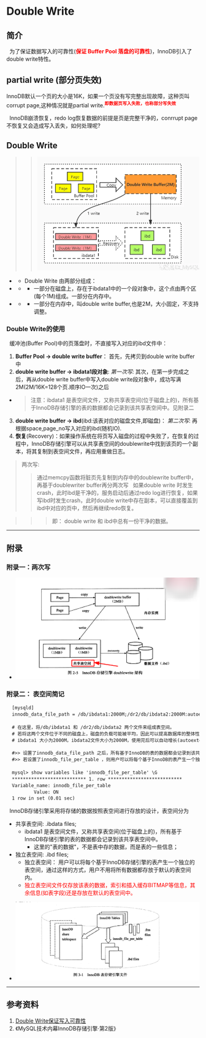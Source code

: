 # Double Write
## 简介
&nbsp;&nbsp;为了保证数据写入的可靠性(<font color="red">**保证 Buffer Pool 落盘的可靠性**</font>)，InnoDB引入了double write特性。

##  partial write (部分页失效)
InnoDB默认一个页的大小是16K，如果一个页没有写完整出现故障，这种页叫corrupt page,这种情况就是partial write.<sup><font color="red">**即数据页写入失败，也称部分写失效**</font></sup>

&nbsp;&nbsp;InnoDB崩溃恢复，redo log恢复数据的前提是页是完整干净的，conrrupt page不恢复又会造成写入丢失，如何处理呢?

## Double Write
> > <img src="./pics/double-write-001.png"/>
- + Double Write 由两部分组成：
- + - 一部分在磁盘上，存在于ibdata1中的一个段对象中，这个点由两个区(每个1M)组成。一部分在内存中。
- + - 一部分在内存中，叫double write buffer,也是2M，大小固定，不支持调整。

### Double Write的使用
&nbsp;&nbsp;缓冲池(Buffer Pool)中的页落盘时，不直接写入对应的ibd文件中：
1. **Buffer Pool -> double write buffer**： 首先，先拷贝到double write buffer中
2. **double write buffer -> ibdata1段对象**: *第一次写*: 其次，在第一步完成之后，再从double write buffer中写入double write段对象中，成功写满2M(2M/16K=128个页.顺序IO一次)之后
+ > 注意：ibdata1 是表空间文件，又称共享表空间(位于磁盘上的)，所有基于InnoDB存储引擎的表的数据都会记录到该共享表空间中。见附录二
3. **double write buffer -> ibd**(ibd:该表对应的磁盘文件,即磁盘)： *第二次写*: 再根据space,page_no写入对应的ibd(随机IO).
4. **恢复**(Recovery)：如果操作系统在将页写入磁盘的过程中失败了，在恢复的过程中，InnoDB存储引擎可以从共享表空间的doublewrite中找到该页的一个副本，将其复制到表空间文件，再应用重做日志。
> 两次写:
>> 通过memcpy函数将脏页先复制到内存中的doublewrite buffer中，再基于doublewriter buffer再分两次写
&nbsp;&nbsp;如果double write 时发生crash，此时ibd是干净的，服务启动后通过redo log进行恢复，如果写ibd时发生crash，此时double write中存在副本，可以直接覆盖到ibd中对应的页中，然后再继续redo恢复。

>>> 即： double write 和 ibd中总有一份干净的数据。

---
## 附录
### 附录一：两次写
- <img src="./pics/2022-01-10_08-39.png"/>

### 附录二： 表空间简记
```txt
  [mysqld]
  innodb_data_file_path = /db/ibdata1:2000M;/dr2/db/ibdata2:2000M:autoextend

  # 在这里，将/db/ibdata1 和 /dr2/db/ibdata2 两个文件来组成表空间。
  # 若将这两个文件位于不同的磁盘上，磁盘的负载可能被平均，因此可以提高数据库的整体性能。
  # ibdata1 大小为2000M，ibdata2文件大小为2000M，使用完后可以自动增长(autoextend)

  #>> 设置了innodb_data_file_path 之后，所有基于InnoDB的表的数据都会记录到该共享表空间中。
  #>> 若设置了innodb_file_per_table ，则用户可以将每个基于InnoDB的表产生一个独立的表空间。独立表空间命名规则: 表名.ibd.

  mysql> show variables like 'innodb_file_per_table' \G
  *************************** 1. row ***************************
  Variable_name: innodb_file_per_table
          Value: ON
  1 row in set (0.01 sec)
```

&nbsp;&nbsp;InnoDB存储引擎采用将存储的数据按照表空间进行存放的设计，表空间分为
+ 共享表空间: .ibdata files;
  - ibdata1 是表空间文件，又称共享表空间(位于磁盘上的)，所有基于InnoDB存储引擎的表的数据都会记录到该共享表空间中。
     + 这里的"表的数据"，不是表中存的数据，而是表的一些信息；
+ 独立表空间: .ibd files;
  - 独立表空间： 用户可以将每个基于InnoDB存储引擎的表产生一个独立的表空间，通过这样的方式，用户不用将所有数据都存放于默认的表空间内。
  - <font color="red">独立表空间文件仅存放该表的数据，索引和插入缓存BITMAP等信息，其余信息(如表字段)还是存放在默认的表空间中。</font>
- <img src="./pics/2022-01-10_08-47.png"/>

---
## 参考资料
1. [Double Write保证写入可靠性](https://www.bilibili.com/read/cv6420652)
2. 《MySQL技术内幕InnoDB存储引擎·第2版》